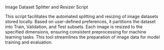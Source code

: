 Image Dataset Splitter and Resizer Script

This script facilitates the automated splitting and resizing of image datasets stored locally. Based on user-defined preferences, it partitions the dataset into Train, Validation, and Test subsets. Each image is resized to the specified dimensions, ensuring consistent preprocessing for machine learning tasks. This tool streamlines the preparation of image data for model training and evaluation.